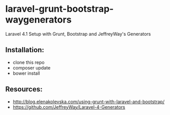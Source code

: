 laravel-grunt-bootstrap-waygenerators
=====================================

Laravel 4.1 Setup with Grunt, Bootstrap and JeffreyWay's Generators

Installation:
--------------
- clone this repo
- composer update
- bower install

Resources:
--------------
- http://blog.elenakolevska.com/using-grunt-with-laravel-and-bootstrap/
- https://github.com/JeffreyWay/Laravel-4-Generators